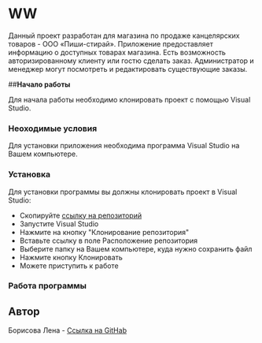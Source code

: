 # WW

Данный проект разработан для магазина по продаже канцелярских товаров - ООО «Пиши-стирай». Приложение предоставляет информацию
о доступных товарах магазина. Есть возможность авторизированному клиенту или гостю сделать заказ. Администратор и менеджер могут посмотреть и
редактировать существующие заказы.

##**Начало работы**

Для начала работы необходимо клонировать проект с помощью Visual Studio.

### **Неоходимые условия**

Для установки приложения необходима программа Visual Studio на Вашем компьютере.

### **Установка**

Для установки программы вы должны клонировать проект в Visual Studio:

  * Скопируйте [ссылку на репозиторий](https://github.com/BorisovaLena/WriteErase)
  * Запустите Visual Studio
  * Нажмите на кнопку "Клонирование репозитория"
  * Вставьте ссылку в поле Расположение репозитория
  * Выберите папку на Вашем компьютере, куда нужно сохранить файл
  * Нажмите кнопку Клонировать
  * Можете приступить к работе
  
### **Работа программы**


## **Автор**

Борисова Лена - [Ссылка на GitHab](https://github.com/BorisovaLena)

